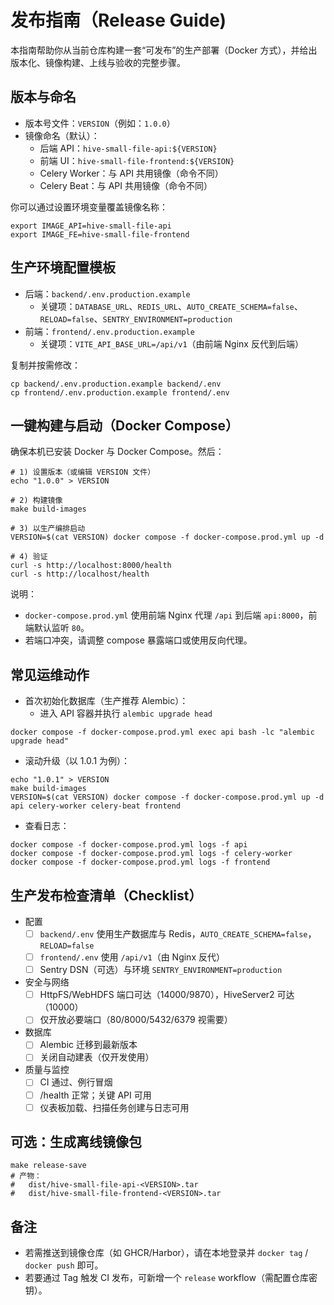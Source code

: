 # 发布指南（Release Guide)

本指南帮助你从当前仓库构建一套“可发布”的生产部署（Docker 方式），并给出版本化、镜像构建、上线与验收的完整步骤。

## 版本与命名

- 版本号文件：`VERSION`（例如：`1.0.0`）
- 镜像命名（默认）：
  - 后端 API：`hive-small-file-api:${VERSION}`
  - 前端 UI：`hive-small-file-frontend:${VERSION}`
  - Celery Worker：与 API 共用镜像（命令不同）
  - Celery Beat：与 API 共用镜像（命令不同）

你可以通过设置环境变量覆盖镜像名称：
```
export IMAGE_API=hive-small-file-api
export IMAGE_FE=hive-small-file-frontend
```

## 生产环境配置模板

- 后端：`backend/.env.production.example`
  - 关键项：`DATABASE_URL`、`REDIS_URL`、`AUTO_CREATE_SCHEMA=false`、`RELOAD=false`、`SENTRY_ENVIRONMENT=production`
- 前端：`frontend/.env.production.example`
  - 关键项：`VITE_API_BASE_URL=/api/v1`（由前端 Nginx 反代到后端）

复制并按需修改：
```
cp backend/.env.production.example backend/.env
cp frontend/.env.production.example frontend/.env
```

## 一键构建与启动（Docker Compose）

确保本机已安装 Docker 与 Docker Compose。然后：

```
# 1) 设置版本（或编辑 VERSION 文件）
echo "1.0.0" > VERSION

# 2) 构建镜像
make build-images

# 3) 以生产编排启动
VERSION=$(cat VERSION) docker compose -f docker-compose.prod.yml up -d

# 4) 验证
curl -s http://localhost:8000/health
curl -s http://localhost/health
```

说明：
- `docker-compose.prod.yml` 使用前端 Nginx 代理 `/api` 到后端 `api:8000`，前端默认监听 `80`。
- 若端口冲突，请调整 compose 暴露端口或使用反向代理。

## 常见运维动作

- 首次初始化数据库（生产推荐 Alembic）：
  - 进入 API 容器并执行 `alembic upgrade head`
```
docker compose -f docker-compose.prod.yml exec api bash -lc "alembic upgrade head"
```

- 滚动升级（以 1.0.1 为例）：
```
echo "1.0.1" > VERSION
make build-images
VERSION=$(cat VERSION) docker compose -f docker-compose.prod.yml up -d api celery-worker celery-beat frontend
```

- 查看日志：
```
docker compose -f docker-compose.prod.yml logs -f api
docker compose -f docker-compose.prod.yml logs -f celery-worker
docker compose -f docker-compose.prod.yml logs -f frontend
```

## 生产发布检查清单（Checklist）

- 配置
  - [ ] `backend/.env` 使用生产数据库与 Redis，`AUTO_CREATE_SCHEMA=false`，`RELOAD=false`
  - [ ] `frontend/.env` 使用 `/api/v1`（由 Nginx 反代）
  - [ ] Sentry DSN（可选）与环境 `SENTRY_ENVIRONMENT=production`
- 安全与网络
  - [ ] HttpFS/WebHDFS 端口可达（14000/9870），HiveServer2 可达（10000）
  - [ ] 仅开放必要端口（80/8000/5432/6379 视需要）
- 数据库
  - [ ] Alembic 迁移到最新版本
  - [ ] 关闭自动建表（仅开发使用）
- 质量与监控
  - [ ] CI 通过、例行冒烟
  - [ ] /health 正常；关键 API 可用
  - [ ] 仪表板加载、扫描任务创建与日志可用

## 可选：生成离线镜像包

```
make release-save
# 产物：
#   dist/hive-small-file-api-<VERSION>.tar
#   dist/hive-small-file-frontend-<VERSION>.tar
```

## 备注

- 若需推送到镜像仓库（如 GHCR/Harbor），请在本地登录并 `docker tag` / `docker push` 即可。
- 若要通过 Tag 触发 CI 发布，可新增一个 `release` workflow（需配置仓库密钥）。

